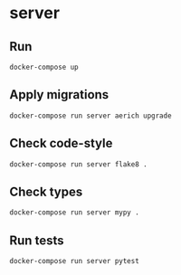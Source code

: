# server

## Run
```
docker-compose up
```

## Apply migrations
```
docker-compose run server aerich upgrade
```

## Check code-style
```
docker-compose run server flake8 .
```

## Check types
```
docker-compose run server mypy .
```

## Run tests
```
docker-compose run server pytest
```
